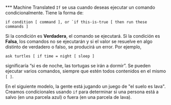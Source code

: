 ﻿*** Machine Translated
`If` se usa cuando deseas ejecutar un comando condicionalmente. Tiene la forma de:

```if condition [ command ], or `if this-is-true [ then run these commands ]```

Si la condición es **Verdadera**, el comando se ejecutará. Si la condición es **Falsa**, los comandos no se ejecutarán y si el valor se resuelve en algo distinto de verdadero o falso, se producirá un error. Por ejemplo,

`ask turtles [ if time = night [ sleep ]`

significaría “si es de noche, las tortugas se irán a dormir”. Se pueden ejecutar varios comandos, siempre que estén todos contenidos en el mismo `[ ]`.

En el siguiente modelo, la gente está jugando un juego de "el suelo es lava". Creamos condicionales usando `if` para determinar si una persona está a salvo (en una parcela azul) o fuera (en una parcela de lava).